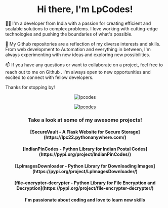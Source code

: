 <h1 align="center">Hi there, I'm LpCodes!</h1>

👨‍💻 I'm a developer from India  with a passion for creating efficient and scalable solutions to complex problems. I love working with cutting-edge technologies and pushing the boundaries of what's possible.

🚀 My Github repositories are a reflection of my diverse interests and skills. From web development to Automation and everything in between, I'm always experimenting with new ideas and exploring new possibilities.


📫 If you have any questions or want to collaborate on a project, feel free to reach out to me on Github . I'm always open to new opportunities and excited to connect with fellow developers.

Thanks for stopping by!

<p align="center"> <img src="https://komarev.com/ghpvc/?username=lpcodes&label=Profile%20views&color=0e75b6&style=flat" alt="lpcodes" /> </p>
<p align="center"> <a href="https://github.com/ryo-ma/github-profile-trophy"><img src="https://github-profile-trophy.vercel.app/?username=lpcodes" alt="lpcodes" /></a> </p>
<h3 align="center">Take a look at some of my awesome projects!</h3>
<h4 align="center">[SecureVault - A Flask Website for Secure Storage](https://lpc22.pythonanywhere.com/) </h4>
<h4 align="center">[IndianPinCodes - Python Library for Indian Postal Codes](https://pypi.org/project/IndianPinCodes/) </h4>
<h4 align="center">[LpImagesDownloader - Python Library for Downloading Images](https://pypi.org/project/LpImagesDownloader/) </h4>
<h4 align="center">[file-encrypter-decrypter - Python Library for File Encryption and Decryption](https://pypi.org/project/file-encrypter-decrypter/) </h4>
<h4 align="center"> I'm passionate about coding and love to learn new skills  </h4>
